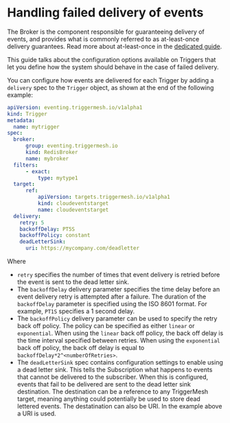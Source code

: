 # Handling failed delivery of events

The Broker is the component responsible for guaranteeing delivery of events, and provides what is commonly referred to as at-least-once delivery guarantees. Read more about at-least-once in the [dedicated guide](../get-started/reliabledelivery.md).

This guide talks about the configuration options available on Triggers that let you define how the system should behave in the case of failed delivery.

You can configure how events are delivered for each Trigger by adding a `delivery` spec to the `Trigger` object, as shown at the end of the following example:

```yaml
apiVersion: eventing.triggermesh.io/v1alpha1
kind: Trigger
metadata:
  name: mytrigger
spec:
  broker:
      group: eventing.triggermesh.io
      kind: RedisBroker
      name: mybroker
  filters:
      - exact:
          type: mytype1
  target:
      ref:
          apiVersion: targets.triggermesh.io/v1alpha1
          kind: cloudeventstarget
          name: cloudeventstarget
  delivery:
    retry: 5
    backoffDelay: PT5S
    backoffPolicy: constant
    deadLetterSink:
      uri: https://mycompany.com/deadletter
```

Where

- `retry` specifies the number of times that event delivery is retried before the event is sent to the dead letter sink.
- The `backoffDelay` delivery parameter specifies the time delay before an event delivery retry is attempted after a failure. The duration of the `backoffDelay` parameter is specified using the ISO 8601 format. For example, `PT1S` specifies a 1 second delay.
- The `backoffPolicy` delivery parameter can be used to specify the retry back off policy. The policy can be specified as either `linear` or `exponential`. When using the `linear` back off policy, the back off delay is the time interval specified between retries. When using the `exponential` back off policy, the back off delay is equal to `backoffDelay*2^<numberOfRetries>`.
- The `deadLetterSink` spec contains configuration settings to enable using a dead letter sink. This tells the Subscription what happens to events that cannot be delivered to the subscriber. When this is configured, events that fail to be delivered are sent to the dead letter sink destination. The destination can be a reference to any TriggerMesh target, meaning anything could potentially be used to store dead lettered events. The destatination can also be URI. In the example above a URI is used.
